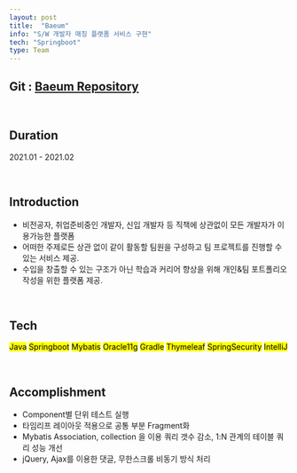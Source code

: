 ```yaml
---
layout: post
title:  "Baeum"
info: "S/W 개발자 매칭 플랫폼 서비스 구현"
tech: "Springboot"
type: Team
---
```


## Git : [Baeum Repository](https://github.com/Jaekeun-Lee/spring-project)

<br/>

## Duration
2021.01 - 2021.02

<br/>

## Introduction  
* 비전공자, 취업준비중인 개발자, 신입 개발자 등 직책에 상관없이 모든 개발자가 이용가능한 플랫폼
* 어떠한 주제로든 상관 없이 같이 활동할 팀원을 구성하고 팀 프로젝트를 진행할 수 있는 서비스 제공. 
* 수입을 창출할 수 있는 구조가 아닌 학습과 커리어 향상을 위해 개인&팀 포트폴리오 작성을 위한 플랫폼 제공.  


<br/>

## Tech
<mark>Java</mark> <mark>Springboot</mark> <mark>Mybatis</mark> <mark>Oracle11g</mark> <mark>Gradle</mark> <mark>Thymeleaf</mark> <mark>SpringSecurity</mark> <mark>IntelliJ</mark> 

<br/>

## Accomplishment
* Component별 단위 테스트 실행
* 타임리프 레이아웃 적용으로 공통 부분 Fragment화
* Mybatis Association, collection 을 이용 쿼리 갯수 감소, 1:N 관계의 테이블 쿼리 성능 개선
* jQuery, Ajax를 이용한 댓글, 무한스크롤 비동기 방식 처리

